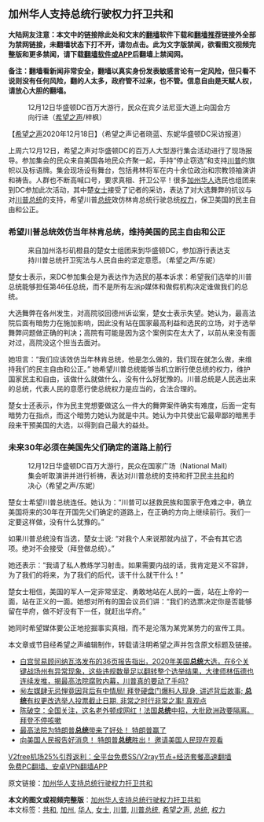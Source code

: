  <h2>加州华人支持总统行驶权力扞卫共和</h2> <p class="notice"><b>大陆网友注意：本文中的链接除此处和文末的<a href="https://github.com/bannedbook/fanqiang" >翻墙</a>软件下载和<a href="https://github.com/killgcd/justmysocks/blob/master/README.md">翻墙推荐</a>链接外全部为禁网链接，未翻墙状态下打不开，请勿点击。此为文字版禁闻，欲看图文视频完整版和更多禁闻，请下载<a href="https://github.com/bannedbook/fanqiang">翻墙软件或APP</a>后翻墙上禁闻网。</p><p>备注：翻墙看新闻非常安全，翻墙以真实身份发表敏感言论有一定风险，但只看不说则没有任何风险，翻的人太多，政府管不过来，也不管。信息自由是天赋人权，请放心大胆的翻墙。</b></p>  <div class="entry"> <figure><figcaption>12月12日华盛顿DC百万大游行，民众在宾夕法尼亚大道上向国会方向行进（<a href="https://www.bannedbook.org/bnews/tag/%e5%b8%8c%e6%9c%9b%e4%b9%8b%e5%a3%b0/" class="st_tag internal_tag" rel="tag" title="标签 希望之声 下的日志">希望之声</a>/梓枫）</figcaption></figure> <p>【<span class='wp_keywordlink_affiliate'><a href="https://www.soundofhope.org" title="希望之声" target="_blank">希望之声</a></span>2020年12月18日】（希望之声记者晓蓝、东妮华盛顿DC采访报道）</p> <p>上周六12月12日，希望之声对华盛顿DC的百万人大型游行集会活动进行了现场报导。参加集会的民众来自美国各地民众齐聚一起，手持“停止窃选”和支持<a href="https://www.bannedbook.org/bnews/tag/%e5%b7%9d%e6%99%ae/" class="st_tag internal_tag" rel="tag" title="标签 川普 下的日志">川普</a>的旗帜以及标语牌。集会现场设有舞台，包括弗林将军在内十余位政治和宗教领袖演讲和祷告。人群也不断高喊口号，要求真相、扞卫公平！很多<a href="https://www.bannedbook.org/bnews/tag/%e5%8a%a0%e5%b7%9e/" class="st_tag internal_tag" rel="tag" title="标签 加州 下的日志">加州</a><a href="https://www.bannedbook.org/bnews/tag/%e5%8d%8e%e4%ba%ba/" class="st_tag internal_tag" rel="tag" title="标签 华人 下的日志">华人</a>选民也组团来到DC参加此次活动，其中楚<a href="https://www.bannedbook.org/bnews/tag/%e5%a5%b3%e5%a3%ab/" class="st_tag internal_tag" rel="tag" title="标签 女士 下的日志">女士</a>接受了记者的采访，表达了对大选舞弊的抗议与对<a href="https://www.bannedbook.org/bnews/tag/%E5%B7%9D%E6%99%AE%E6%80%BB%E7%BB%9F/" class="st_tag internal_tag" rel="tag" title="标签 川普总统 下的日志">川普总统</a>的支持，希望川普<a href="https://www.bannedbook.org/bnews/tag/%e6%80%bb%e7%bb%9f/" class="st_tag internal_tag" rel="tag" title="标签 总统 下的日志">总统</a>效仿林肯总统行驶总统<a href="https://www.bannedbook.org/bnews/tag/%E6%9D%83%E5%8A%9B/" class="st_tag internal_tag" rel="tag" title="标签 权力 下的日志">权力</a>，保卫美国的民主自由和公正。</p> <h3>希望川普总统效仿当年林肯总统，维持美国的民主自由和公正</h3> <figure><figcaption>来自加州洛杉矶橙县的楚女士组团来到华盛顿DC，参加游行表达支持川普总统扞卫宪法与人民自由的坚定意愿。（希望之声/东妮）</figcaption></figure> <p>楚女士表示，来DC参加集会是为表达作为选民的基本诉求：希望我们选举的川普总统能够担任第46任总统，而不是所有左派p媒体和做假机构决定谁做我们的总统。</p>  <p>大选舞弊在各州发生，对高院驳回德州诉讼案，楚女士表示失望。她认为，最高法院后面有暗势力在施加影响，因此没有站在国家最高利益和选民的立场，对于选举舞弊问题做正确的判决；高院有可能是因为这个案例实在太大了，以前从来没有面对过，高院没这个担当去面对。</p> <p>她坦言：“我们应该效仿当年林肯总统，他是怎么做的，我们现在就怎么做，来维持我们的民主自由和公正。” 她希望川普总统能够当机立断行使总统的权力，维护国家民主和自由，该做什么就做什么，没有什么好犹豫的。川普总统是人民选出来的总统，代表人民的意愿行使总统权力是应当的，合法合理的。</p> <p>楚女士还表示，作为民主党想要做这么一件大的舞弊案件确实有难度，后面一定有暗势力在指点，而这个暗势力她认为就是中共。她认为中共使出它最卑鄙的暗黑手段来干预美国的大选，以得到自己最大的益处。</p>  <h3>未来30年必须在美国先父们确定的道路上前行</h3> <figure><figcaption>12月12日华盛顿DC百万大游行，民众在国家广场（National Mall）集会听取演讲并进行祈祷，表达对川普总统的支持和扞卫民主<a href="https://www.bannedbook.org/bnews/tag/%E5%85%B1%E5%92%8C/" class="st_tag internal_tag" rel="tag" title="标签 共和 下的日志">共和</a>的决心（希望之声/东妮）</figcaption></figure> <p>楚女士希望川普总统连任。她认为：“川普可以拯救民族和国家于危难之中，确立美国将来的30年在开国先父们确定的道路上，在正确的方向上继续前行。我们一定要这样做，没有什么犹豫的。”</p> <p>如果川普总统没有当选，楚女士说: “对我个人来说那就内战了，不会有其它选项。绝对不会接受（拜登做总统）。”</p> <p>她还表示：“我请了私人教练学习射击。如果需要内战的话，我肯定是义不容辞，为了我们的将来，为了我们的后代，该干什么就干什么！”</p>  <p>楚女士相信，美国的军人一定非常坚定、勇敢地站在人民的一面，站在上帝的一面，站在正义的一面。她想对所有的国会议员们讲：“我们的选票决定你是否能够留在华府，做不好没有下一任，就赶出华府。”</p> <p>她同时希望媒体要公正地挖掘事实真相，而不是沦落为某党某势力的宣传工具。</p> <p>本文章或节目经希望之声编辑制作，转载请注明希望之声并包含原文标题及链接。</p>  <ul class='op-related-articles' title='相关阅读'> <li><a href='https://www.bannedbook.org/bnews/bannedvideo/20201219/1450600.html' target='_blank'>白宫贸易顾问纳瓦洛发布的36页报告指出，2020年美国<b>总统</b>大选，在6个关键战场州有异常现象，这些违规数量足以翻转整个选举结果，大律师林伍德也连续发推，揭最高法院腐败内幕，川普真的要动了手吗?</a></li> <li><a href='https://www.bannedbook.org/bnews/bannedvideo/20201207/1450493.html' target='_blank'>㊙左媒肆无忌惮竟因背后有中情局! 拜登硬盘门爆料人现身, 讲述背后故事; <b>总统</b>有权更改选举人投票截止日期, 非常之时行非常之事!  真观点</a></li> <li><a href='https://www.bannedbook.org/bnews/cbnews/20201218/1450433.html' target='_blank'>陈破空：全国关注，这名老外顿成网红！法国<b>总统</b>中招，大批欧洲政要隔离。拜登不停咳嗽</a></li> <li><a href='https://www.bannedbook.org/bnews/taiwannews/20201218/1450410.html' target='_blank'>最高法院为特朗普<b>总统</b>带来了好处！ 特朗普赢了</a></li> <li><a href='https://www.bannedbook.org/bnews/taiwannews/20201218/1450409.html' target='_blank'>向美国人民报告好消息！ 特朗普<b>总统</b>胜出！ 邀请美国人民现在观看</a></li> </ul> <p class="texttj"> <a href="https://www.bannedbook.org/forum23/topic22702.html" target="_blank">V2free机场25%引荐返利：全平台免费SS/V2ray节点+经济套餐高速翻墙</a><br/> <a href="https://github.com/bannedbook/fanqiang/wiki/%E7%A6%81%E9%97%BB%E7%BD%91%E5%AE%89%E5%8D%93%E7%BF%BB%E5%A2%99%E6%96%B0%E9%97%BBAPP" target="_blank">免费PC翻墙、安卓VPN翻墙APP</a></p><p>原文链接：<a class="src_link"  href="https://www.soundofhope.org/post/453643" target="_blank">加州华人支持总统行驶权力扞卫共和</a></p><a name='sharetosocial'></a>       <div><b>本文的图文或视频完整版</b>：<a href='https://www.bannedbook.org/bnews/comments/20201219/1450616.html'>加州华人支持总统行驶权力扞卫共和</a></div>  </div><!--END ENTRY--> <div class="postfooter"> <div>本文标签：<a href="https://www.bannedbook.org/bnews/tag/%E5%85%B1%E5%92%8C/" rel="tag">共和</a>, <a href="https://www.bannedbook.org/bnews/tag/%e5%8a%a0%e5%b7%9e/" rel="tag">加州</a>, <a href="https://www.bannedbook.org/bnews/tag/%e5%8d%8e%e4%ba%ba/" rel="tag">华人</a>, <a href="https://www.bannedbook.org/bnews/tag/%e5%a5%b3%e5%a3%ab/" rel="tag">女士</a>, <a href="https://www.bannedbook.org/bnews/tag/%e5%b7%9d%e6%99%ae/" rel="tag">川普</a>, <a href="https://www.bannedbook.org/bnews/tag/%E5%B7%9D%E6%99%AE%E6%80%BB%E7%BB%9F/" rel="tag">川普总统</a>, <a href="https://www.bannedbook.org/bnews/tag/%e5%b8%8c%e6%9c%9b%e4%b9%8b%e5%a3%b0/" rel="tag">希望之声</a>, <a href="https://www.bannedbook.org/bnews/tag/%e6%80%bb%e7%bb%9f/" rel="tag">总统</a>, <a href="https://www.bannedbook.org/bnews/tag/%E6%9D%83%E5%8A%9B/" rel="tag">权力</a></div>  </div><!--END POSTFOOTER--> 